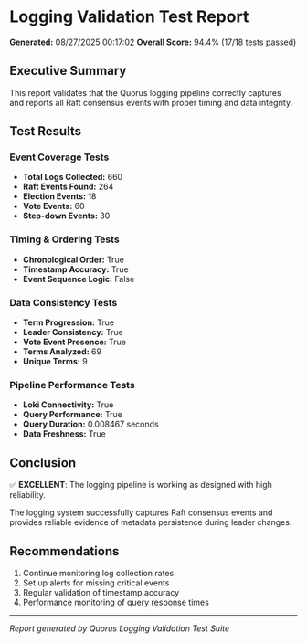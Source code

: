 # Logging Validation Test Report

**Generated:** 08/27/2025 00:17:02
**Overall Score:** 94.4% (17/18 tests passed)

## Executive Summary

This report validates that the Quorus logging pipeline correctly captures and reports all Raft consensus events with proper timing and data integrity.

## Test Results

### Event Coverage Tests
- **Total Logs Collected:** 660
- **Raft Events Found:** 264
- **Election Events:** 18
- **Vote Events:** 60
- **Step-down Events:** 30

### Timing & Ordering Tests
- **Chronological Order:** True
- **Timestamp Accuracy:** True
- **Event Sequence Logic:** False

### Data Consistency Tests
- **Term Progression:** True
- **Leader Consistency:** True
- **Vote Event Presence:** True
- **Terms Analyzed:** 69
- **Unique Terms:** 9

### Pipeline Performance Tests
- **Loki Connectivity:** True
- **Query Performance:** True
- **Query Duration:** 0.008467 seconds
- **Data Freshness:** True

## Conclusion

✅ **EXCELLENT**: The logging pipeline is working as designed with high reliability.

The logging system successfully captures Raft consensus events and provides reliable evidence of metadata persistence during leader changes.

## Recommendations

1. Continue monitoring log collection rates
2. Set up alerts for missing critical events
3. Regular validation of timestamp accuracy
4. Performance monitoring of query response times

---
*Report generated by Quorus Logging Validation Test Suite*

